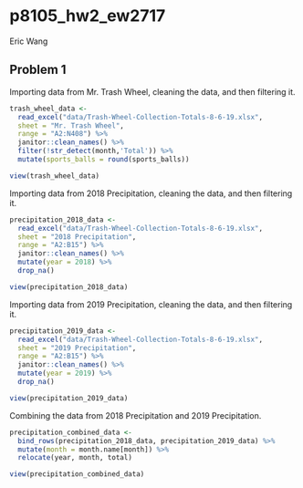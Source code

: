 p8105\_hw2\_ew2717
================
Eric Wang

## Problem 1

Importing data from Mr. Trash Wheel, cleaning the data, and then
filtering it.

``` r
trash_wheel_data <-
  read_excel("data/Trash-Wheel-Collection-Totals-8-6-19.xlsx",
  sheet = "Mr. Trash Wheel",
  range = "A2:N408") %>% 
  janitor::clean_names() %>% 
  filter(!str_detect(month,'Total')) %>% 
  mutate(sports_balls = round(sports_balls))

view(trash_wheel_data)
```

Importing data from 2018 Precipitation, cleaning the data, and then
filtering it.

``` r
precipitation_2018_data <-
  read_excel("data/Trash-Wheel-Collection-Totals-8-6-19.xlsx",
  sheet = "2018 Precipitation",
  range = "A2:B15") %>% 
  janitor::clean_names() %>% 
  mutate(year = 2018) %>% 
  drop_na()

view(precipitation_2018_data)
```

Importing data from 2019 Precipitation, cleaning the data, and then
filtering it.

``` r
precipitation_2019_data <-
  read_excel("data/Trash-Wheel-Collection-Totals-8-6-19.xlsx",
  sheet = "2019 Precipitation",
  range = "A2:B15") %>% 
  janitor::clean_names() %>% 
  mutate(year = 2019) %>% 
  drop_na()

view(precipitation_2019_data)
```

Combining the data from 2018 Precipitation and 2019 Precipitation.

``` r
precipitation_combined_data <-
  bind_rows(precipitation_2018_data, precipitation_2019_data) %>% 
  mutate(month = month.name[month]) %>% 
  relocate(year, month, total)

view(precipitation_combined_data)
```

